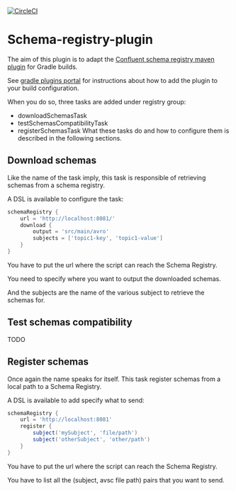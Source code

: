 [![CircleCI](https://circleci.com/gh/ImFlog/schema-registry-plugin/tree/master.svg?style=svg)](https://circleci.com/gh/ImFlog/schema-registry-plugin/tree/master)

# Schema-registry-plugin
The aim of this plugin is to adapt the [Confluent schema registry maven plugin](https://docs.confluent.io/current/schema-registry/docs/maven-plugin.html) for Gradle builds.

See [gradle plugins portal](https://plugins.gradle.org/plugin/com.github.imflog.kafka-schema-registry-gradle-plugin)
for instructions about how to add the plugin to your build configuration.

When you do so, three tasks are added under registry group:
* downloadSchemasTask
* testSchemasCompatibilityTask
* registerSchemasTask
What these tasks do and how to configure them is described in the following sections.
## Download schemas
Like the name of the task imply, this task is responsible of retrieving schemas from a schema registry.

A DSL is available to configure the task:
```groovy
schemaRegistry {
    url = 'http://localhost:8081/'
    download {
        output = 'src/main/avro'
        subjects = ['topic1-key', 'topic1-value']
    }
}
```
You have to put the url where the script can reach the Schema Registry.

You need to specify where you want to output the downloaded schemas.

And the subjects are the name of the various subject to retrieve the schemas for. 

## Test schemas compatibility
TODO
## Register schemas
Once again the name speaks for itself.
This task register schemas from a local path to a Schema Registry.

A DSL is available to add specify what to send:
```groovy
schemaRegistry {
    url = 'http://localhost:8081'
    register {
        subject('mySubject', 'file/path')
        subject('otherSubject', 'other/path')
    }
}
```
You have to put the url where the script can reach the Schema Registry.

You have to list all the (subject, avsc file path) pairs that you want to send. 